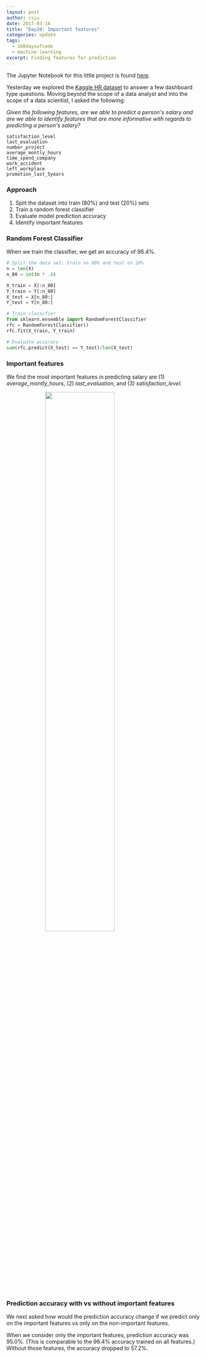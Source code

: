 ```yaml
---
layout: post
author: csiu
date: 2017-03-16
title: "Day20: Important features"
categories: update
tags:
  - 100daysofcode
  - machine-learning
excerpt: Finding features for prediction
---
```


The Jupyter Notebook for this little project is found [here](https://nbviewer.jupyter.org/github/csiu/kaggle/blob/master/hr/day20-important-features.ipynb).

Yesterday we explored the [Kaggle HR dataset](https://www.kaggle.com/ludobenistant/hr-analytics) to answer a few dashboard type questions. Moving beyond the scope of a data analyst and into the scope of a data scientist, I asked the following:

*Given the following features, are we able to predict a person's salary and are we able to identify features that are more informative with regards to predicting a person's salary?*

    satisfaction_level
    last_evaluation
    number_project
    average_montly_hours
    time_spend_company
    work_accident
    left_workplace
    promotion_last_5years

### Approach

1. Split the dataset into train (80%) and test (20%) sets
2. Train a random forest classifier
3. Evaluate model prediction accuracy
4. Identify important features

### Random Forest Classifier

When we train the classifier, we get an accuracy
 of 96.4%.

```python
# Split the data set: train on 80% and test on 20%
n = len(X)
n_80 = int(n * .8)

X_train = X[:n_80]
Y_train = Y[:n_80]
X_test = X[n_80:]
Y_test = Y[n_80:]

# Train classifier
from sklearn.ensemble import RandomForestClassifier
rfc = RandomForestClassifier()
rfc.fit(X_train, Y_train)

# Evaluate accuracy
sum(rfc.predict(X_test) == Y_test)/len(X_test)
```

### Important features

We find the most important features in predicting salary are (1) *average_montly_hours*, (2) *last_evaluation*, and (3) *satisfaction_level*.

<img src="{{ site.baseurl }}/img/figure/2017-03-16/features.png" style="display: block; margin: auto; width: 60%" />

### Prediction accuracy with vs without important features

We next asked how would the prediction accuracy change if we predict only on the important features vs only on the non-important features.

When we consider only the important features, prediction accuracy was 95.0%. (This is comparable to the 96.4% accuracy trained on all features.) Without those features, the accuracy dropped to 57.2%.
